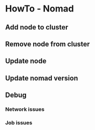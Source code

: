 # HowTo - Nomad

## Add node to cluster

## Remove node from cluster

## Update node

## Update nomad version

## Debug

### Network issues

### Job issues

